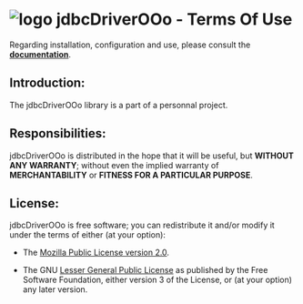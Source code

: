 # ![logo][1] jdbcDriverOOo - Terms Of Use

Regarding installation, configuration and use, please consult the **[documentation][2]**.

## Introduction:

The jdbcDriverOOo library is a part of a personnal project.

## Responsibilities:

jdbcDriverOOo is distributed in the hope that it will be useful, but **WITHOUT ANY WARRANTY**; without even the implied warranty of **MERCHANTABILITY** or **FITNESS FOR A PARTICULAR PURPOSE**.

## License:

jdbcDriverOOo is free software; you can redistribute it and/or modify it under the terms of either (at your option):

- The [Mozilla Public License version 2.0][3].

- The GNU [Lesser General Public License][4] as published by the Free Software Foundation, either version 3 of the License, or (at your option) any later version.

[1]: <https://prrvchr.github.io/jdbcDriverOOo/img/jdbcDriverOOo.png>
[2]: <https://prrvchr.github.io/jdbcDriverOOo/>
[3]: <http://mozilla.org/MPL/2.0/>
[4]: <http://www.gnu.org/licenses/lgpl-3.0.html>
